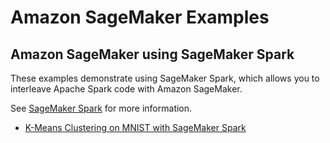 # Amazon SageMaker Examples

## Amazon SageMaker using SageMaker Spark

These examples demonstrate using SageMaker Spark, which allows you to interleave Apache Spark code with Amazon SageMaker.

See [SageMaker Spark](https://github.com/aws/sagemaker-spark) for more information.

- [K-Means Clustering on MNIST with SageMaker Spark](pyspark_mnist)
